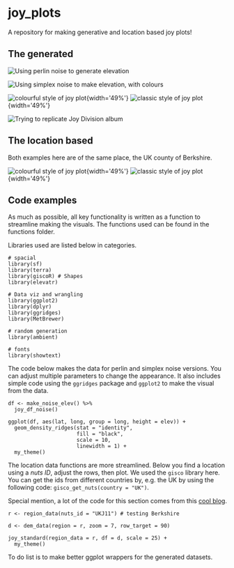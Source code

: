 # joy_plots
A repository for making generative and location based joy plots! 

## The generated

![Using perlin noise to generate elevation](outputs/perlin_joy_1.png)

![Using simplex noise to make elevation, with colours](outputs/simplex_joy_1.png)

![colourful style of joy plot](outputs/colourful_1.png){width='49%'} ![classic style of joy plot](outputs/classic_1.png){width='49%'}

![Trying to replicate Joy Division album](outputs/classic_2.png)

## The location based

Both examples here are of the same place, the UK county of Berkshire. 

![colourful style of joy plot](outputs/berkshire_bw.png){width='49%'} ![classic style of joy plot](outputs/berkshire_colour.png){width='49%'}

## Code examples

As much as possible, all key functionality is written as a function to streamline making the visuals. The functions used can be found in the functions folder.

Libraries used are listed below in categories. 

```
# spacial
library(sf)
library(terra)
library(giscoR) # Shapes
library(elevatr)

# Data viz and wrangling
library(ggplot2)
library(dplyr)
library(ggridges)
library(MetBrewer)

# random generation
library(ambient)

# fonts
library(showtext)
```

The code below makes the data for perlin and simplex noise versions. You can adjust multiple parameters to change the appearance.
It also includes simple code using the `ggridges` package and `ggplot2` to make the visual from the data. 

```
df <- make_noise_elev() %>%
  joy_df_noise()
  
ggplot(df, aes(lat, long, group = long, height = elev)) +
  geom_density_ridges(stat = "identity",
                      fill = "black",
                      scale = 10,
                      linewidth = 1) +
  my_theme()
```

The location data functions are more streamlined. Below you find a location using a *nuts ID*, adjust the rows, then plot. 
We used the `gisco` library here. You can get the ids from different countries by, e.g. the UK by using the following code: `gisco_get_nuts(country = "UK")`.

Special mention, a lot of the code for this section comes from this [cool blog](https://dieghernan.github.io/202205_Unknown-pleasures-R/). 

```
r <- region_data(nuts_id = "UKJ11") # testing Berkshire

d <- dem_data(region = r, zoom = 7, row_target = 90)

joy_standard(region_data = r, df = d, scale = 25) +
  my_theme()
```

To do list is to make better ggplot wrappers for the generated datasets. 

